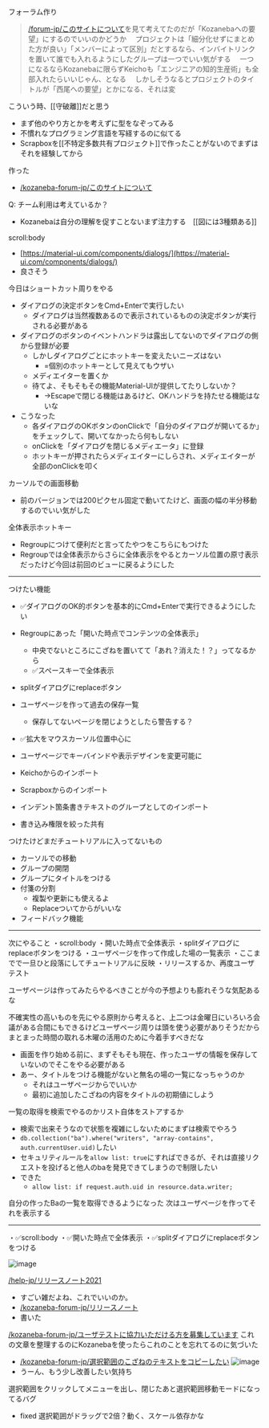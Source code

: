 
フォーラム作り
> [/forum-jp/このサイトについて](https://scrapbox.io/forum-jp/このサイトについて)を見て考えてたのだが「Kozanebaへの要望」にするのでいいのかどうか
>  　プロジェクトは「細分化せずにまとめた方が良い」「メンバーによって区別」だとするなら、インバイトリンクを置いて誰でも入れるようにしたグループは一つでいい気がする
>  　一つになるならKozanebaに限らずKeichoも「エンジニアの知的生産術」も全部入れたらいいじゃん、となる
>  　しかしそうなるとプロジェクトのタイトルが「西尾への要望」とかになる、それは変

こういう時、[[守破離]]だと思う
- まず他のやり方とかを考えずに型をなぞってみる
- 不慣れなプログラミング言語を写経するのに似てる
- Scrapboxを[[不特定多数共有プロジェクト]]で作ったことがないのでまずはそれを経験してから

作った
- [/kozaneba-forum-jp/このサイトについて](https://scrapbox.io/kozaneba-forum-jp/このサイトについて)

Q: チーム利用は考えているか？
- Kozanebaは自分の理解を促すことないまず注力する　[[図には3種類ある]]

scroll:body
- [https://material-ui.com/components/dialogs/](https://material-ui.com/components/dialogs/)
- 良さそう

今日はショートカット周りをやる
- ダイアログの決定ボタンをCmd+Enterで実行したい
    - ダイアログは当然複数あるので表示されているものの決定ボタンが実行される必要がある
- ダイアログのボタンのイベントハンドラは露出してないのでダイアログの側から登録が必要
    - しかしダイアログごとにホットキーを変えたいニーズはない
        - =個別のホットキーとして見えてもウザい
    - メディエイターを置くか
    - 待てよ、そもそもその機能Material-UIが提供してたりしないか？
        - →Escapeで閉じる機能はあるけど、OKハンドラを持たせる機能はないな
- こうなった
    - 各ダイアログのOKボタンのonClickで「自分のダイアログが開いてるか」をチェックして、開いてなかったら何もしない
    - onClickを「ダイアログを閉じるメディエータ」に登録
    - ホットキーが押されたらメディエイターにしらされ、メディエイターが全部のonClickを叩く

カーソルでの画面移動
- 前のバージョンでは200ピクセル固定で動いてたけど、画面の幅の半分移動するのでいい気がした

全体表示ホットキー
- Regroupにつけて便利だと言ってたやつをこちらにもつけた
- Regroupでは全体表示からさらに全体表示をやるとカーソル位置の原寸表示だったけど今回は前回のビューに戻るようにした

----
つけたい機能
- ✅ダイアログのOK的ボタンを基本的にCmd+Enterで実行できるようにしたい
- Regroupにあった「開いた時点でコンテンツの全体表示」
    - 中央でないところにこざねを置いてて「あれ？消えた！？」ってなるから
    - ✅スペースキーで全体表示
- splitダイアログにreplaceボタン

- ユーザページを作って過去の保存一覧
    - 保存してないページを閉じようとしたら警告する？
- ✅拡大をマウスカーソル位置中心に

- ユーザページでキーバインドや表示デザインを変更可能に
- Keichoからのインポート
- Scrapboxからのインポート
- インデント箇条書きテキストのグループとしてのインポート
- 書き込み権限を絞った共有

つけたけどまだチュートリアルに入ってないもの
- カーソルでの移動
- グループの開閉
- グループにタイトルをつける
- 付箋の分割
    - 複製や更新にも使えるよ
    - Replaceついてからがいいな
- フィードバック機能

---
次にやること
・scroll:body
・開いた時点で全体表示
・splitダイアログにreplaceボタンをつける
・ユーザページを作って作成した場の一覧表示
・ここまでで一旦ひと段落にしてチュートリアルに反映
・リリースするか、再度ユーザテスト

ユーザページは作ってみたらやるべきことが今の予想よりも膨れそうな気配あるな

不確実性の高いものを先にやる原則から考えると、上二つは金曜日にいろいろ会議がある合間にもできるけどユーザページ周りは頭を使う必要がありそうだからまとまった時間の取れる木曜の活用のために今着手すべきだな
- 画面を作り始める前に、まずそもそも現在、作ったユーザの情報を保存していないのでそこをやる必要がある
- あー、タイトルをつける機能がないと無名の場の一覧になっちゃうのか
    - それはユーザページからでいいか
    - 最初に追加したこざねの内容をタイトルの初期値にしよう

一覧の取得を検索でやるのかリスト自体をストアするか
- 検索で出来そうなので状態を複雑にしないためにまずは検索でやろう
- `db.collection("ba").where("writers", "array-contains", auth.currentUser.uid)`したい
- セキュリティルールを`allow list: true`にすればできるが、それは直接リクエストを投げると他人のbaを発見できてしまうので制限したい
- できた
    - `allow list: if request.auth.uid in resource.data.writer;`

自分の作ったBaの一覧を取得できるようになった
次はユーザページを作ってそれを表示する

---
・✅scroll:body
・✅開いた時点で全体表示
・✅splitダイアログにreplaceボタンをつける


![image](https://gyazo.com/b803615388616cda1eeee6539e2c2eef/thumb/1000)

[/help-jp/リリースノート2021](https://scrapbox.io/help-jp/リリースノート2021)
- すごい雑だよね、これでいいのか。
- [/kozaneba-forum-jp/リリースノート](https://scrapbox.io/kozaneba-forum-jp/リリースノート)
- 書いた

[/kozaneba-forum-jp/ユーザテストに協力いただける方を募集しています](https://scrapbox.io/kozaneba-forum-jp/ユーザテストに協力いただける方を募集しています)
これの文章を整理するのにKozanebaを使ったらこれのことを忘れてるのに気づいた
- [/kozaneba-forum-jp/選択範囲のこざねのテキストをコピーしたい](https://scrapbox.io/kozaneba-forum-jp/選択範囲のこざねのテキストをコピーしたい)
![image](https://gyazo.com/24578bc9fc4201a30aee625987b3649e/thumb/1000)
- うーん、もう少し改善したい気持ち


選択範囲をクリックしてメニューを出し、閉じたあと選択範囲移動モードになってるバグ
- fixed
選択範囲がドラッグで2倍？動く、スケール依存かな
